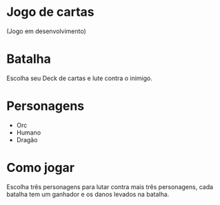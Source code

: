 # Jogo de cartas

(Jogo em desenvolvimento)


# Batalha

Escolha seu Deck de cartas e lute contra o inimigo.

# Personagens

- Orc
- Humano
- Dragão

# Como jogar

Escolha três personagens para lutar contra mais três personagens, cada batalha tem um ganhador e os danos levados na batalha.
